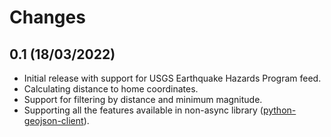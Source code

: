 # Changes

## 0.1 (18/03/2022)
* Initial release with support for USGS Earthquake Hazards Program feed.
* Calculating distance to home coordinates.
* Support for filtering by distance and minimum magnitude.
* Supporting all the features available in non-async library 
  ([python-geojson-client](https://github.com/exxamalte/python-geojson-client)).
